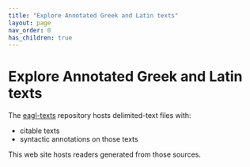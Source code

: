 ```yaml
---
title: "Explore Annotated Greek and Latin texts"
layout: page
nav_order: 0
has_children: true
---
```



# Explore Annotated Greek and Latin texts

The [eagl-texts](https://github.com/neelsmith/eagl-texts) repository hosts delimited-text files with:

- citable texts
- syntactic annotations on those texts


This web site hosts readers generated from those sources.

